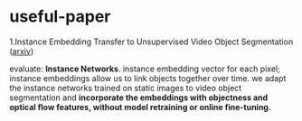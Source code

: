 # useful-paper


1.Instance Embedding Transfer to Unsupervised Video Object Segmentation ([arxiv](https://arxiv.org/pdf/1801.00908v1.pdf))

  evaluate: **Instance Networks**. instance embedding vector for each pixel; instance embeddings allow us to link objects together over time. we adapt the instance networks trained on static images to video object segmentation and **incorporate the embeddings with objectness and optical flow features, without model retraining or online fine-tuning.**
